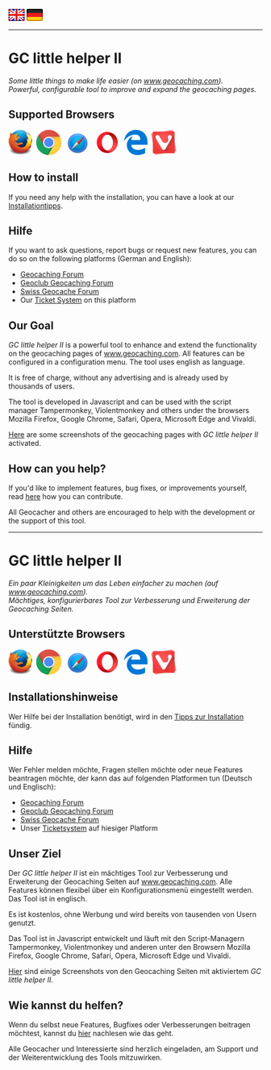 <a href="#user-content-en" title=""><img src="/images/flag_en.png"></a>
<a href="#user-content-de" title=""><img src="/images/flag_de.png"></a>

---
# GC little helper II <a id="user-content-en"></a>
*Some little things to make life easier (on www.geocaching.com).*<br>
*Powerful, configurable tool to improve and expand the geocaching pages.*

## Supported Browsers
<img src="/images/mozilla_firefox_logo_small.png" title="Mozilla Firefox" alt="Mozilla Firefox">&nbsp;
<img src="/images/google_chrome_logo_small.png" title="Google Chrom" alt="Google Chrom">&nbsp;
<img src="/images/safari_logo_small.png" title="Safari" alt="Safari">&nbsp;
<img src="/images/opera_logo_small.png" title="Opera" alt="Opera">&nbsp;
<img src="/images/microsoft_edge_logo_small.png" title="Microsoft Edge" alt="Microsoft Edge">&nbsp;
<img src="/images/vivaldi_logo_small.png" title="Vivaldi" alt="Vivaldi">

## How to install
If you need any help with the installation, you can have a look at our [Installationtipps](https://github.com/2Abendsegler/GClh/blob/master/docu/tips_installation.md#en).

## Hilfe
If you want to ask questions, report bugs or request new features, you can do so on the following platforms (German and English): 
- [Geocaching Forum](https://forums.geocaching.com/GC/index.php?/topic/343005-gc-little-helper-ii/)
- [Geoclub Geocaching Forum](https://geoclub.de/forum/viewforum.php?f=117)
- [Swiss Geocache Forum](https://www.swissgeocacheforum.ch/forum/topic/12872-gc-little-helper-ii/)
- Our [Ticket System](https://github.com/2Abendsegler/GClh/issues) on this platform

## Our Goal
*GC little helper II* is a powerful tool to enhance and extend the functionality on the geocaching pages of www.geocaching.com. All features can be configured in a configuration menu. The tool uses english as language.

It is free of charge, without any advertising and is already used by thousands of users.

The tool is developed in Javascript and can be used with the script manager Tampermonkey, Violentmonkey and others under the browsers Mozilla Firefox, Google Chrome, Safari, Opera, Microsoft Edge and Vivaldi.

[Here](https://github.com/2Abendsegler/GClh/blob/master/docu/overview_screenshots.md#readme) are some screenshots of the geocaching pages with *GC little helper II* activated.

## How can you help?
If you'd like to implement features, bug fixes, or improvements yourself, read [here](https://github.com/2Abendsegler/GClh/blob/master/docu/how_to_contribute.md#en) how you can contribute. 

All Geocacher and others are encouraged to help with the development or the support of this tool.

---
# GC little helper II <a id="user-content-de"></a>
*Ein paar Kleinigkeiten um das Leben einfacher zu machen (auf www.geocaching.com).*<br>
*Mächtiges, konfigurierbares Tool zur Verbesserung und Erweiterung der Geocaching Seiten.*

## Unterstützte Browsers
<img src="/images/mozilla_firefox_logo_small.png" title="Mozilla Firefox" alt="Mozilla Firefox">&nbsp;
<img src="/images/google_chrome_logo_small.png" title="Google Chrom" alt="Google Chrom">&nbsp;
<img src="/images/safari_logo_small.png" title="Safari" alt="Safari">&nbsp;
<img src="/images/opera_logo_small.png" title="Opera" alt="Opera">&nbsp;
<img src="/images/microsoft_edge_logo_small.png" title="Microsoft Edge" alt="Microsoft Edge">&nbsp;
<img src="/images/vivaldi_logo_small.png" title="Vivaldi" alt="Vivaldi">

## Installationshinweise
Wer Hilfe bei der Installation benötigt, wird in den [Tipps zur Installation](https://github.com/2Abendsegler/GClh/blob/master/docu/tips_installation.md#de) fündig.

## Hilfe
Wer Fehler melden möchte, Fragen stellen möchte oder neue Features beantragen möchte, der kann das auf folgenden Platformen tun (Deutsch und Englisch): 
- [Geocaching Forum](https://forums.geocaching.com/GC/index.php?/topic/343005-gc-little-helper-ii/)
- [Geoclub Geocaching Forum](https://geoclub.de/forum/viewforum.php?f=117)
- [Swiss Geocache Forum](https://www.swissgeocacheforum.ch/forum/topic/12872-gc-little-helper-ii/)
- Unser [Ticketsystem](https://github.com/2Abendsegler/GClh/issues) auf hiesiger Platform

## Unser Ziel
Der *GC little helper II* ist ein mächtiges Tool zur Verbesserung und Erweiterung der Geocaching Seiten auf www.geocaching.com. Alle Features können flexibel über ein Konfigurationsmenü eingestellt werden. Das Tool ist in englisch. 

Es ist kostenlos, ohne Werbung und wird bereits von tausenden von Usern genutzt.

Das Tool ist in Javascript entwickelt und läuft mit den Script-Managern Tampermonkey, Violentmonkey und anderen unter den Browsern Mozilla Firefox, Google Chrome, Safari, Opera, Microsoft Edge und Vivaldi.

[Hier](https://github.com/2Abendsegler/GClh/blob/master/docu/overview_screenshots.md#readme) sind einige Screenshots von den Geocaching Seiten mit aktiviertem *GC little helper II*. 

## Wie kannst du helfen?
Wenn du selbst neue Features, Bugfixes oder Verbesserungen beitragen möchtest, kannst du [hier](https://github.com/2Abendsegler/GClh/blob/master/docu/how_to_contribute.md#de) nachlesen wie das geht.

Alle Geocacher und Interessierte sind herzlich eingeladen, am Support und der Weiterentwicklung des Tools mitzuwirken.  
